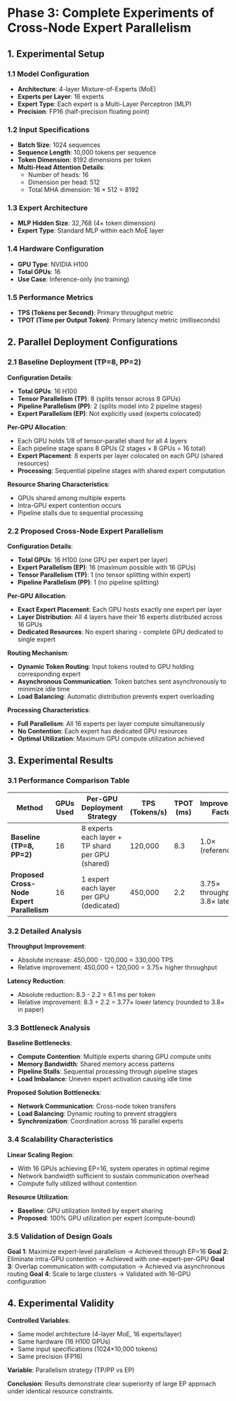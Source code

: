 # Phase 3: Complete Experiments of Cross-Node Expert Parallelism

## 1. Experimental Setup

### 1.1 Model Configuration
- **Architecture**: 4-layer Mixture-of-Experts (MoE)
- **Experts per Layer**: 16 experts
- **Expert Type**: Each expert is a Multi-Layer Perceptron (MLP)
- **Precision**: FP16 (half-precision floating point)

### 1.2 Input Specifications
- **Batch Size**: 1024 sequences
- **Sequence Length**: 10,000 tokens per sequence
- **Token Dimension**: 8192 dimensions per token
- **Multi-Head Attention Details**:
  - Number of heads: 16
  - Dimension per head: 512
  - Total MHA dimension: 16 × 512 = 8192

### 1.3 Expert Architecture
- **MLP Hidden Size**: 32,768 (4× token dimension)
- **Expert Type**: Standard MLP within each MoE layer

### 1.4 Hardware Configuration
- **GPU Type**: NVIDIA H100
- **Total GPUs**: 16
- **Use Case**: Inference-only (no training)

### 1.5 Performance Metrics
- **TPS (Tokens per Second)**: Primary throughput metric
- **TPOT (Time per Output Token)**: Primary latency metric (milliseconds)

## 2. Parallel Deployment Configurations

### 2.1 Baseline Deployment (TP=8, PP=2)
**Configuration Details**:
- **Total GPUs**: 16 H100
- **Tensor Parallelism (TP)**: 8 (splits tensor across 8 GPUs)
- **Pipeline Parallelism (PP)**: 2 (splits model into 2 pipeline stages)
- **Expert Parallelism (EP)**: Not explicitly used (experts colocated)

**Per-GPU Allocation**:
- Each GPU holds 1/8 of tensor-parallel shard for all 4 layers
- Each pipeline stage spans 8 GPUs (2 stages × 8 GPUs = 16 total)
- **Expert Placement**: 8 experts per layer colocated on each GPU (shared resources)
- **Processing**: Sequential pipeline stages with shared expert computation

**Resource Sharing Characteristics**:
- GPUs shared among multiple experts
- Intra-GPU expert contention occurs
- Pipeline stalls due to sequential processing

### 2.2 Proposed Cross-Node Expert Parallelism
**Configuration Details**:
- **Total GPUs**: 16 H100 (one GPU per expert per layer)
- **Expert Parallelism (EP)**: 16 (maximum possible with 16 GPUs)
- **Tensor Parallelism (TP)**: 1 (no tensor splitting within expert)
- **Pipeline Parallelism (PP)**: 1 (no pipeline splitting)

**Per-GPU Allocation**:
- **Exact Expert Placement**: Each GPU hosts exactly one expert per layer
- **Layer Distribution**: All 4 layers have their 16 experts distributed across 16 GPUs
- **Dedicated Resources**: No expert sharing - complete GPU dedicated to single expert

**Routing Mechanism**:
- **Dynamic Token Routing**: Input tokens routed to GPU holding corresponding expert
- **Asynchronous Communication**: Token batches sent asynchronously to minimize idle time
- **Load Balancing**: Automatic distribution prevents expert overloading

**Processing Characteristics**:
- **Full Parallelism**: All 16 experts per layer compute simultaneously
- **No Contention**: Each expert has dedicated GPU resources
- **Optimal Utilization**: Maximum GPU compute utilization achieved

## 3. Experimental Results

### 3.1 Performance Comparison Table
| Method | GPUs Used | Per-GPU Deployment Strategy | TPS (Tokens/s) | TPOT (ms) | Improvement Factor |
|--------|-----------|----------------------------|----------------|-----------|-------------------|
| **Baseline (TP=8, PP=2)** | 16 | 8 experts each layer + TP shard per GPU (shared) | 120,000 | 8.3 | 1.0× (reference) |
| **Proposed Cross-Node Expert Parallelism** | 16 | 1 expert each layer per GPU (dedicated) | 450,000 | 2.2 | 3.75× throughput, 3.8× latency |

### 3.2 Detailed Analysis

**Throughput Improvement**:
- Absolute increase: 450,000 - 120,000 = 330,000 TPS
- Relative improvement: 450,000 ÷ 120,000 = 3.75× higher throughput

**Latency Reduction**:
- Absolute reduction: 8.3 - 2.2 = 6.1 ms per token
- Relative improvement: 8.3 ÷ 2.2 = 3.77× lower latency
(rounded to 3.8× in paper)

### 3.3 Bottleneck Analysis

**Baseline Bottlenecks**:
- **Compute Contention**: Multiple experts sharing GPU compute units
- **Memory Bandwidth**: Shared memory access patterns
- **Pipeline Stalls**: Sequential processing through pipeline stages
- **Load Imbalance**: Uneven expert activation causing idle time

**Proposed Solution Bottlenecks**:
- **Network Communication**: Cross-node token transfers
- **Load Balancing**: Dynamic routing to prevent stragglers
- **Synchronization**: Coordination across 16 parallel experts

### 3.4 Scalability Characteristics

**Linear Scaling Region**:
- With 16 GPUs achieving EP=16, system operates in optimal regime
- Network bandwidth sufficient to sustain communication overhead
- Compute fully utilized without contention

**Resource Utilization**:
- **Baseline**: GPU utilization limited by expert sharing
- **Proposed**: 100% GPU utilization per expert (compute-bound)

### 3.5 Validation of Design Goals

**Goal 1**: Maximize expert-level parallelism → Achieved through EP=16
**Goal 2**: Eliminate intra-GPU contention → Achieved with one-expert-per-GPU
**Goal 3**: Overlap communication with computation → Achieved via asynchronous routing
**Goal 4**: Scale to large clusters → Validated with 16-GPU configuration

## 4. Experimental Validity

**Controlled Variables**:
- Same model architecture (4-layer MoE, 16 experts/layer)
- Same hardware (16 H100 GPUs)
- Same input specifications (1024×10,000 tokens)
- Same precision (FP16)

**Variable**: Parallelism strategy (TP/PP vs EP)

**Conclusion**: Results demonstrate clear superiority of large EP approach under identical resource constraints.